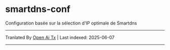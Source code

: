 # smartdns-conf
Configuration basée sur la sélection d'IP optimale de Smartdns

---

Tranlated By [Open Ai Tx](https://github.com/OpenAiTx/OpenAiTx) | Last indexed: 2025-06-07

---